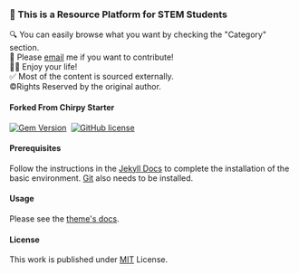 ### 👋 This is a Resource Platform for STEM Students 
🔍 You can easily browse what you want by checking the "Category" section.<br>
📮 Please [email](mailto:applyforcontirbute@qinshizz.com) me if you want to contribute!<br>
🏄‍♀️ Enjoy your life!<br>
✅ Most of the content is sourced externally.<br>
©️Rights Reserved by the original author.

#### Forked From Chirpy Starter 
[![Gem Version](https://img.shields.io/gem/v/jekyll-theme-chirpy)][gem]&nbsp;
[![GitHub license](https://img.shields.io/github/license/cotes2020/chirpy-starter.svg?color=blue)][mit]

#### Prerequisites

Follow the instructions in the [Jekyll Docs](https://jekyllrb.com/docs/installation/) to complete the installation of
the basic environment. [Git](https://git-scm.com/) also needs to be installed.

#### Usage

Please see the [theme's docs](https://github.com/cotes2020/jekyll-theme-chirpy#documentation).

#### License

This work is published under [MIT][mit] License.

[gem]: https://rubygems.org/gems/jekyll-theme-chirpy
[chirpy]: https://github.com/cotes2020/jekyll-theme-chirpy/
[use-template]: https://github.com/cotes2020/chirpy-starter/generate
[CD]: https://en.wikipedia.org/wiki/Continuous_deployment
[mit]: https://github.com/cotes2020/chirpy-starter/blob/master/LICENSE
